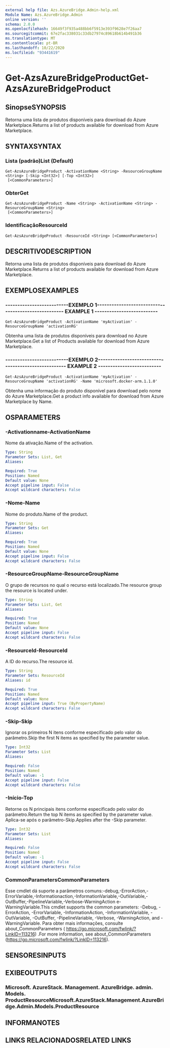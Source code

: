 ```yaml
---
external help file: Azs.AzureBridge.Admin-help.xml
Module Name: Azs.AzureBridge.Admin
online version: ''
schema: 2.0.0
ms.openlocfilehash: 16649f3f935a488bb6f5913e393f9628e7f26aa7
ms.sourcegitcommit: 67e2fac338031c33db27974c89618b614b491b36
ms.translationtype: MT
ms.contentlocale: pt-BR
ms.lasthandoff: 10/22/2020
ms.locfileid: "93441619"
---
```

# <span data-ttu-id="3d85b-101">Get-AzsAzureBridgeProduct</span><span class="sxs-lookup"><span data-stu-id="3d85b-101">Get-AzsAzureBridgeProduct</span></span>

## <span data-ttu-id="3d85b-102">Sinopse</span><span class="sxs-lookup"><span data-stu-id="3d85b-102">SYNOPSIS</span></span>
<span data-ttu-id="3d85b-103">Retorna uma lista de produtos disponíveis para download do Azure Marketplace.</span><span class="sxs-lookup"><span data-stu-id="3d85b-103">Returns a list of products available for download from Azure Marketplace.</span></span>

## <span data-ttu-id="3d85b-104">SYNTAX</span><span class="sxs-lookup"><span data-stu-id="3d85b-104">SYNTAX</span></span>

### <span data-ttu-id="3d85b-105">Lista (padrão)</span><span class="sxs-lookup"><span data-stu-id="3d85b-105">List (Default)</span></span>
```
Get-AzsAzureBridgeProduct -ActivationName <String> -ResourceGroupName <String> [-Skip <Int32>] [-Top <Int32>]
 [<CommonParameters>]
```

### <span data-ttu-id="3d85b-106">Obter</span><span class="sxs-lookup"><span data-stu-id="3d85b-106">Get</span></span>
```
Get-AzsAzureBridgeProduct -Name <String> -ActivationName <String> -ResourceGroupName <String>
 [<CommonParameters>]
```

### <span data-ttu-id="3d85b-107">Identificação</span><span class="sxs-lookup"><span data-stu-id="3d85b-107">ResourceId</span></span>
```
Get-AzsAzureBridgeProduct -ResourceId <String> [<CommonParameters>]
```

## <span data-ttu-id="3d85b-108">DESCRITIVO</span><span class="sxs-lookup"><span data-stu-id="3d85b-108">DESCRIPTION</span></span>
<span data-ttu-id="3d85b-109">Retorna uma lista de produtos disponíveis para download do Azure Marketplace.</span><span class="sxs-lookup"><span data-stu-id="3d85b-109">Returns a list of products available for download from Azure Marketplace.</span></span>

## <span data-ttu-id="3d85b-110">EXEMPLOS</span><span class="sxs-lookup"><span data-stu-id="3d85b-110">EXAMPLES</span></span>

### <span data-ttu-id="3d85b-111">--------------------------EXEMPLO 1--------------------------</span><span class="sxs-lookup"><span data-stu-id="3d85b-111">-------------------------- EXAMPLE 1 --------------------------</span></span>
```
Get-AzsAzureBridgeProduct -ActivationName 'myActivation' -ResourceGroupName 'activationRG'
```

<span data-ttu-id="3d85b-112">Obtenha uma lista de produtos disponíveis para download no Azure Marketplace.</span><span class="sxs-lookup"><span data-stu-id="3d85b-112">Get a list of Products available for download from Azure Marketplace.</span></span>

### <span data-ttu-id="3d85b-113">--------------------------EXEMPLO 2--------------------------</span><span class="sxs-lookup"><span data-stu-id="3d85b-113">-------------------------- EXAMPLE 2 --------------------------</span></span>
```
Get-AzsAzureBridgeProduct -ActivationName 'myActivation' -ResourceGroupName 'activationRG' -Name 'microsoft.docker-arm.1.1.0'
```

<span data-ttu-id="3d85b-114">Obtenha uma informação do produto disponível para download pelo nome do Azure Marketplace.</span><span class="sxs-lookup"><span data-stu-id="3d85b-114">Get a product info available for download from Azure Marketplace by Name.</span></span>

## <span data-ttu-id="3d85b-115">OS</span><span class="sxs-lookup"><span data-stu-id="3d85b-115">PARAMETERS</span></span>

### <span data-ttu-id="3d85b-116">-Activationname</span><span class="sxs-lookup"><span data-stu-id="3d85b-116">-ActivationName</span></span>
<span data-ttu-id="3d85b-117">Nome da ativação.</span><span class="sxs-lookup"><span data-stu-id="3d85b-117">Name of the activation.</span></span>

```yaml
Type: String
Parameter Sets: List, Get
Aliases: 

Required: True
Position: Named
Default value: None
Accept pipeline input: False
Accept wildcard characters: False
```

### <span data-ttu-id="3d85b-118">-Nome</span><span class="sxs-lookup"><span data-stu-id="3d85b-118">-Name</span></span>
<span data-ttu-id="3d85b-119">Nome do produto.</span><span class="sxs-lookup"><span data-stu-id="3d85b-119">Name of the product.</span></span>

```yaml
Type: String
Parameter Sets: Get
Aliases: 

Required: True
Position: Named
Default value: None
Accept pipeline input: False
Accept wildcard characters: False
```

### <span data-ttu-id="3d85b-120">-ResourceGroupName</span><span class="sxs-lookup"><span data-stu-id="3d85b-120">-ResourceGroupName</span></span>
<span data-ttu-id="3d85b-121">O grupo de recursos no qual o recurso está localizado.</span><span class="sxs-lookup"><span data-stu-id="3d85b-121">The resource group the resource is located under.</span></span>

```yaml
Type: String
Parameter Sets: List, Get
Aliases: 

Required: True
Position: Named
Default value: None
Accept pipeline input: False
Accept wildcard characters: False
```

### <span data-ttu-id="3d85b-122">-ResourceId</span><span class="sxs-lookup"><span data-stu-id="3d85b-122">-ResourceId</span></span>
<span data-ttu-id="3d85b-123">A ID do recurso.</span><span class="sxs-lookup"><span data-stu-id="3d85b-123">The resource id.</span></span>

```yaml
Type: String
Parameter Sets: ResourceId
Aliases: id

Required: True
Position: Named
Default value: None
Accept pipeline input: True (ByPropertyName)
Accept wildcard characters: False
```

### <span data-ttu-id="3d85b-124">-Skip</span><span class="sxs-lookup"><span data-stu-id="3d85b-124">-Skip</span></span>
<span data-ttu-id="3d85b-125">Ignorar os primeiros N itens conforme especificado pelo valor do parâmetro.</span><span class="sxs-lookup"><span data-stu-id="3d85b-125">Skip the first N items as specified by the parameter value.</span></span>

```yaml
Type: Int32
Parameter Sets: List
Aliases: 

Required: False
Position: Named
Default value: -1
Accept pipeline input: False
Accept wildcard characters: False
```

### <span data-ttu-id="3d85b-126">-Início</span><span class="sxs-lookup"><span data-stu-id="3d85b-126">-Top</span></span>
<span data-ttu-id="3d85b-127">Retorne os N principais itens conforme especificado pelo valor do parâmetro.</span><span class="sxs-lookup"><span data-stu-id="3d85b-127">Return the top N items as specified by the parameter value.</span></span>
<span data-ttu-id="3d85b-128">Aplica-se após o parâmetro-Skip.</span><span class="sxs-lookup"><span data-stu-id="3d85b-128">Applies after the -Skip parameter.</span></span>

```yaml
Type: Int32
Parameter Sets: List
Aliases: 

Required: False
Position: Named
Default value: -1
Accept pipeline input: False
Accept wildcard characters: False
```

### <span data-ttu-id="3d85b-129">CommonParameters</span><span class="sxs-lookup"><span data-stu-id="3d85b-129">CommonParameters</span></span>
<span data-ttu-id="3d85b-130">Esse cmdlet dá suporte a parâmetros comuns:-debug,-ErrorAction,-ErrorVariable,-Informationaction,-InformationVariable,-OutVariable,-OutBuffer,-PipelineVariable,-Verbose-WarningAction e-WarningVariable.</span><span class="sxs-lookup"><span data-stu-id="3d85b-130">This cmdlet supports the common parameters: -Debug, -ErrorAction, -ErrorVariable, -InformationAction, -InformationVariable, -OutVariable, -OutBuffer, -PipelineVariable, -Verbose, -WarningAction, and -WarningVariable.</span></span> <span data-ttu-id="3d85b-131">Para obter mais informações, consulte about_CommonParameters ( https://go.microsoft.com/fwlink/?LinkID=113216) .</span><span class="sxs-lookup"><span data-stu-id="3d85b-131">For more information, see about_CommonParameters (https://go.microsoft.com/fwlink/?LinkID=113216).</span></span>

## <span data-ttu-id="3d85b-132">SENSORES</span><span class="sxs-lookup"><span data-stu-id="3d85b-132">INPUTS</span></span>

## <span data-ttu-id="3d85b-133">EXIBE</span><span class="sxs-lookup"><span data-stu-id="3d85b-133">OUTPUTS</span></span>

### <span data-ttu-id="3d85b-134">Microsoft. AzureStack. Management. AzureBridge. admin. Models. ProductResource</span><span class="sxs-lookup"><span data-stu-id="3d85b-134">Microsoft.AzureStack.Management.AzureBridge.Admin.Models.ProductResource</span></span>

## <span data-ttu-id="3d85b-135">INFORMA</span><span class="sxs-lookup"><span data-stu-id="3d85b-135">NOTES</span></span>

## <span data-ttu-id="3d85b-136">LINKS RELACIONADOS</span><span class="sxs-lookup"><span data-stu-id="3d85b-136">RELATED LINKS</span></span>

